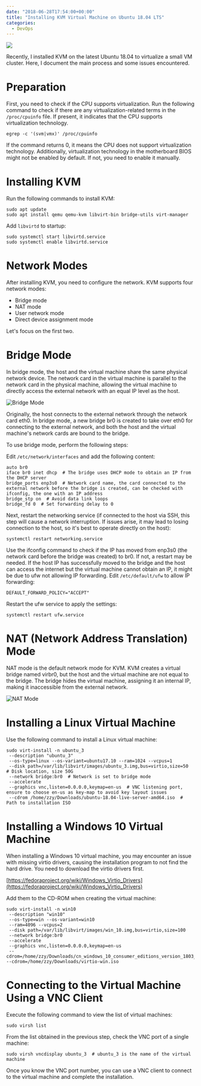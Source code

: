 ```yaml
---
date: "2018-06-28T17:54:00+00:00"
title: "Installing KVM Virtual Machine on Ubuntu 18.04 LTS"
categories:
  - DevOps
---
```


![](/images/20180628_01.png)

Recently, I installed KVM on the latest Ubuntu 18.04 to virtualize a small VM cluster. Here, I document the main process and some issues encountered.

# Preparation

First, you need to check if the CPU supports virtualization. Run the following command to check if there are any virtualization-related terms in the `/proc/cpuinfo` file. If present, it indicates that the CPU supports virtualization technology.

```
egrep -c '(svm|vmx)' /proc/cpuinfo
```

If the command returns 0, it means the CPU does not support virtualization technology. Additionally, virtualization technology in the motherboard BIOS might not be enabled by default. If not, you need to enable it manually.

# Installing KVM

Run the following commands to install KVM:

```
sudo apt update
sudo apt install qemu qemu-kvm libvirt-bin bridge-utils virt-manager
```

Add `libvirtd` to startup:

```
sudo systemctl start libvirtd.service
sudo systemctl enable libvirtd.service
```

# Network Modes

After installing KVM, you need to configure the network. KVM supports four network modes:

- Bridge mode
- NAT mode
- User network mode
- Direct device assignment mode

Let's focus on the first two.

# Bridge Mode

In bridge mode, the host and the virtual machine share the same physical network device. The network card in the virtual machine is parallel to the network card in the physical machine, allowing the virtual machine to directly access the external network with an equal IP level as the host.

![Bridge Mode](/images/20180628_02.jpg)

Originally, the host connects to the external network through the network card eth0. In bridge mode, a new bridge br0 is created to take over eth0 for connecting to the external network, and both the host and the virtual machine's network cards are bound to the bridge.

To use bridge mode, perform the following steps:

Edit `/etc/network/interfaces` and add the following content:

```
auto br0
iface br0 inet dhcp  # The bridge uses DHCP mode to obtain an IP from the DHCP server
bridge_ports enp3s0  # Network card name, the card connected to the external network before the bridge is created, can be checked with ifconfig, the one with an IP address
bridge_stp on  # Avoid data link loops
bridge_fd 0  # Set forwarding delay to 0
```

Next, restart the networking service (if connected to the host via SSH, this step will cause a network interruption. If issues arise, it may lead to losing connection to the host, so it's best to operate directly on the host):

```
systemctl restart networking.service
```

Use the ifconfig command to check if the IP has moved from enp3s0 (the network card before the bridge was created) to br0. If not, a restart may be needed. If the host IP has successfully moved to the bridge and the host can access the internet but the virtual machine cannot obtain an IP, it might be due to ufw not allowing IP forwarding. Edit `/etc/default/ufw` to allow IP forwarding:

```
DEFAULT_FORWARD_POLICY="ACCEPT"
```

Restart the ufw service to apply the settings:

```
systemctl restart ufw.service
```

# NAT (Network Address Translation) Mode

NAT mode is the default network mode for KVM. KVM creates a virtual bridge named virbr0, but the host and the virtual machine are not equal to the bridge. The bridge hides the virtual machine, assigning it an internal IP, making it inaccessible from the external network.

![NAT Mode](/images/20180628_03.jpg)

# Installing a Linux Virtual Machine

Use the following command to install a Linux virtual machine:

```
sudo virt-install -n ubuntu_3
 --description "ubuntu_3"
 --os-type=linux --os-variant=ubuntu17.10 --ram=1024 --vcpus=1
 --disk path=/var/lib/libvirt/images/ubuntu_3.img,bus=virtio,size=50  # Disk location, size 50G
 --network bridge:br0  # Network is set to bridge mode
 --accelerate
 --graphics vnc,listen=0.0.0.0,keymap=en-us  # VNC listening port, ensure to choose en-us as key-map to avoid key layout issues
 --cdrom /home/zzy/Downloads/ubuntu-18.04-live-server-amd64.iso  # Path to installation ISO
```

# Installing a Windows 10 Virtual Machine

When installing a Windows 10 virtual machine, you may encounter an issue with missing virtio drivers, causing the installation program to not find the hard drive. You need to download the virtio drivers first.

[https://fedoraproject.org/wiki/Windows_Virtio_Drivers](https://fedoraproject.org/wiki/Windows_Virtio_Drivers)

Add them to the CD-ROM when creating the virtual machine:

```
sudo virt-install -n win10
 --description "win10"
 --os-type=win --os-variant=win10
 --ram=4096 --vcpus=2
 --disk path=/var/lib/libvirt/images/win_10.img,bus=virtio,size=100
 --network bridge:br0
 --accelerate
 --graphics vnc,listen=0.0.0.0,keymap=en-us
 --cdrom=/home/zzy/Downloads/cn_windows_10_consumer_editions_version_1803_updated_march_2018_x64_dvd_12063766.iso
--cdrom=/home/zzy/Downloads/virtio-win.iso
```

# Connecting to the Virtual Machine Using a VNC Client

Execute the following command to view the list of virtual machines:

```
sudo virsh list
```

From the list obtained in the previous step, check the VNC port of a single machine:

```
sudo virsh vncdisplay ubuntu_3  # ubuntu_3 is the name of the virtual machine
```

Once you know the VNC port number, you can use a VNC client to connect to the virtual machine and complete the installation.
